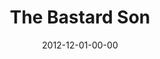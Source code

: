 ---
layout: message
category: message
series: "The Awaited Son"
title: "The Bastard Son"
date: 2012-12-01-00-00
message_id: 759
audio: "http://s3.amazonaws.com/crossroads-media/messages/audio/awaitedson02.mp3"
audio-duration: "49:52"
program: "http://s3.amazonaws.com/crossroads-media/documents/12_1-2_12Program_LO.pdf"
description: "Brian Tome talks about how unexpected Jesus was when he came into the world."
video: "http://s3.amazonaws.com/crossroads-media/messages/video/awaitedson02.mp4"
video-duration: "49:58"
yt-embed-url: "//www.youtube.com/embed/TNIkG2vzgfk"
video-image: "http://s3.amazonaws.com/crossroads-media/images/awaitedson02.jpg"
tag: 
 - brian-tome
 - christmas
 - prophecy
 - program
explicit: false
---